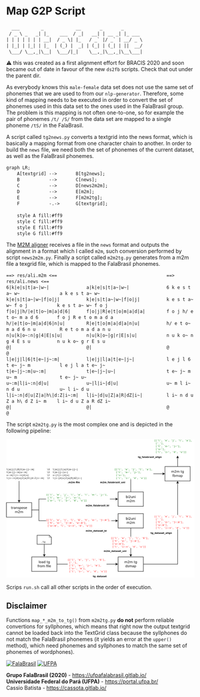 # Map G2P Script

```text
  ___        _            __       _       _       
 / _ \ _   _| |_    ___  / _|   __| | __ _| |_ ___ 
| | | | | | | __|  / _ \| |_   / _` |/ _` | __/ _ \
| |_| | |_| | |_  | (_) |  _| | (_| | (_| | ||  __/
 \___/ \__,_|\__|  \___/|_|    \__,_|\__,_|\__\___|
```

:warning: this was created as a first alignment effort for BRACIS 2020 and soon
became out of date in favour of the new `ds2fb` scripts. Check that out under
the parent dir.

As everybody knows this `male-female` data set does not use the same set of
phonemes that we are used to from our `nlp-generator`. Therefore, some kind of
mapping needs to be executed in order to convert the set of phonemes used in
this data set to the ones used in the FalaBrasil group. The problem is this
mapping is not often one-to-one, so for example the pair of phonemes `/t/ /S/` 
from the data set are mapped to a single phoneme `/tS/` in the FalaBrasil.

A script called `tg2news.py` converts a textgrid into the news format, which is
basically a mapping format from one character chain to another. In order to
build the `news` file, we need both the set of phonemes of the current dataset,
as well as the FalaBrasil phonemes.

```mermaid
graph LR;
    A[textgrid] -->       B[tg2news];
    B           -->       C[news];
    C           -->       D[news2m2m];
    D           -->       E[m2m];
    E           -->       F[m2m2tg];
    F           -.->      G[textgrid];

    style A fill:#ff9
    style C fill:#ff9
    style E fill:#ff9
    style G fill:#ff9
```

The [M2M aligner](https://github.com/letter-to-phoneme/m2m-aligner) receives a 
file in the `news` format and outputs the alignment in a format which I called 
`m2m`, such conversion performed by script `news2m2m.py`. Finally a script
called `m2m2tg.py` generates from a m2m file a texgrid file, which is mapped 
to the FalaBrasil phonemes.

```text
==> res/ali.m2m <==                                         ==> res/ali.news <==
6|k|e|s|t|a~|w~|              a|k|e|s|t|a~|w~|              6 k e s t a~ w~               a k e s t a~ w~
k|e|s|t|a~|w~|f|o|j|          k|e|s|t|a~|w~|f|o|j|          k e s t a~ w~ f o j           k e s t a~ w~ f o j
f|o|j|h/|e|t|o~|m|a|d|6|      f|o|j|R|e|t|o|m|a|d|a|        f o j h/ e t o~ m a d 6       f o j R e t o m a d a
h/|e|t|o~|m|a|d|6|n|u|        R|e|t|o|m|a|d|a|n|u|          h/ e t o~ m a d 6 n u         R e t o m a d a n u
n|u|k|o~:n|g|4|E|s|u|         n|u|k|o~|g|r|E|s|u|           n u k o~ n g 4 E s u          n u k o~ g r E s u
@|                            @|                            @                             @
l|e|j|l|6|t|e~|j~:m|          l|e|j|l|a|t|e~|j~|            l e j l 6 t e~ j~ m           l e j l a t e~ j~
t|e~|j~:m|u~:m|               t|e~|j~|u~|                   t e~ j~ m u~ m                t e~ j~ u~
u~:m|l|i~:n|d|u|              u~|l|i~|d|u|                  u~ m l i~ n d u               u~ l i~ d u
l|i~:n|d|u|Z|a|h\|d:Z|i~:m|   l|i~|d|u|Z|a|R|dZ|i~|         l i~ n d u Z a h\ d Z i~ m    l i~ d u Z a R dZ i~
@|                            @|                            @                             @
```

The script `m2m2tg.py` is the most complex one and is depicted in the following
pipeline:

![](doc/pipeline.png)

Scrips `run.sh` call all other scripts in the order of execution.

## Disclaimer

Functions `map_*_m2m_to_tg()` from `m2m2tg.py` **do not** perform reliable
convertions for syllphones, which means that right now the output textgrid
cannot be loaded back into the TextGrid class because the syllphones do not
match the FalaBrasil phonemes (it yields an error at the `upper()` method),
which need phonemes and syllphones to match the same set of phonemes of
wordphones).

[![FalaBrasil](../../../doc/logo_fb_github_footer.png)](https://ufpafalabrasil.gitlab.io/ "Visite o site do Grupo FalaBrasil") [![UFPA](../../../doc/logo_ufpa_github_footer.png)](https://portal.ufpa.br/ "Visite o site da UFPA")

__Grupo FalaBrasil (2020)__ - https://ufpafalabrasil.gitlab.io/      
__Universidade Federal do Pará (UFPA)__ - https://portal.ufpa.br/     
Cassio Batista - https://cassota.gitlab.io/    
